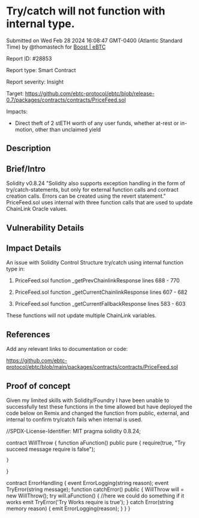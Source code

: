 
# Try/catch will not function with internal type.

Submitted on Wed Feb 28 2024 16:08:47 GMT-0400 (Atlantic Standard Time) by @thomastech for [Boost | eBTC](https://immunefi.com/bounty/ebtc-boost/)

Report ID: #28853

Report type: Smart Contract

Report severity: Insight

Target: https://github.com/ebtc-protocol/ebtc/blob/release-0.7/packages/contracts/contracts/PriceFeed.sol

Impacts:
- Direct theft of 2 stETH worth of any user funds, whether at-rest or in-motion, other than unclaimed yield

## Description
## Brief/Intro
Solidity v0.8.24
"Solidity also supports exception handling in the form of try/catch-statements, but only for external function calls and contract creation calls. Errors can be created using the revert statement." PriceFeed.sol uses internal with three function calls that are used to update ChainLink Oracle values.

## Vulnerability Details

## Impact Details
An issue with Solidity Control Structure try/catch using internal function type in: 
1.	PriceFeed.sol   function _getPrevChainlinkResponse  lines 688 - 770  

2.	PriceFeed.sol 	function _getCurrentChainlinkResponse  lines 607 - 682

3.	PriceFeed.sol	function _getCurrentFallbackResponse  lines 583 - 603	

These functions will not update multiple ChainLink variables.

## References
Add any relevant links to documentation or code:

https://github.com/ebtc-protocol/ebtc/blob/main/packages/contracts/contracts/PriceFeed.sol
        
## Proof of concept
Given my limited skills with Solidity/Foundry I have been unable to successfully test these functions in the time allowed but have deployed the code below on Remix and changed the function from public, external, and internal to confirm try/catch fails when internal is used.  

//SPDX-License-Identifier: MIT
pragma solidity 0.8.24;

contract WillThrow {
    function aFunction() public pure {
        require(true, "Try succeed message require is false");
        
    }
}

contract ErrorHandling {
    event ErrorLogging(string reason);
    event TryError(string message);
    function catchError() public {
        WillThrow will = new WillThrow();
        try will.aFunction() {
            //here we could do something if it works
            emit TryError('Try Works require is true');
        }  catch Error(string memory reason) {
            emit ErrorLogging(reason);
        }
    }
}
